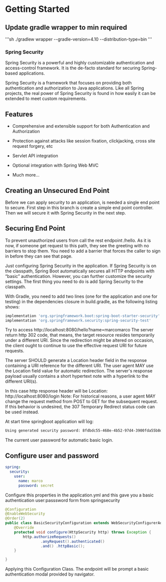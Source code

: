 # Getting Started

## Update gradle wrapper to min required
'''sh
./gradlew wrapper --gradle-version=4.10 --distribution-type=bin
'''

### Spring Security
Spring Security is a powerful and highly customizable authentication and access-control framework.
It is the de-facto standard for securing Spring-based applications.

Spring Security is a framework that focuses on providing both authentication and authorization to Java applications.
Like all Spring projects, the real power of Spring Security is found in how easily it can be extended to meet custom requirements.

## Features
  - Comprehensive and extensible support for both Authentication and Authorization

  - Protection against attacks like session fixation, clickjacking, cross site request forgery, etc

  - Servlet API integration

  - Optional integration with Spring Web MVC

  - Much more…

## Creating an Unsecured End Point
Before we can apply security to an application, is needed a single end point to secure.
First step in this branch is create a simple end point controller. Then we will secure it with Spring Security in the next step.

## Securing End Point
To prevent unauthorized users from call the rest endpoint /hello. As it is now, if someone get request to this path,
they see the greeting with no barriers to stop them. You need to add a barrier that forces the caller to sign in before
they can see that page.

Just configuring Spring Security in the application. If Spring Security is on the classpath, Spring Boot automatically secures
all HTTP endpoints with “basic” authentication. However, you can further customize the security settings. The first thing you
need to do is add Spring Security to the classpath.

With Gradle, you need to add two lines (one for the application and one for testing) in the dependencies closure in build.gradle,
as the following listing shows:

```gradle
implementation 'org.springframework.boot:spring-boot-starter-security'
implementation 'org.springframework.security:spring-security-test'
```
Try to access http://localhost:8080/hello?name=marcomarco
The server return http 302 code, that means, the target resource resides temporarily under a different URI.
Since the redirection might be altered on occasion,  the client ought to continue to use the effective request URI for future requests.

The server SHOULD generate a Location header field in the response containing a URI reference for the different URI.
The user agent MAY use the Location field value for automatic redirection. The server's response payload usually contains a
short hypertext note with a hyperlink to the different URI(s).

In this case http response header will be Location: http://localhost:8080/login
Note: For historical reasons, a user agent MAY change the request method from POST to GET for the subsequent request.
If this behavior is undesired, the 307 Temporary Redirect status code can be used instead.

At start time springboot application will log:
```sh
Using generated security password: 8fdbdc55-468e-4b52-97d4-3900fda55b8d

```
The current user password for automatic basic login.

## Configure user and password

```yaml
spring:
  security:
    user:
      name: marco
      password: secret
```

Configure this properties in the application.yml and this gave you a basic authentication user:passsword form from springsecurity


```java
@Configuration
@EnableWebSecurity
@Order(2)
public class BasicSecurityConfiguration extends WebSecurityConfigurerAdapter {
	@Override
	protected void configure(HttpSecurity http) throws Exception {
		http.authorizeRequests()
				.anyRequest().authenticated()
				.and() .httpBasic();
	}

}
```

Applying this Configuration Class. The endpoint will be prompt a basic authentication modal provided by navigator.




